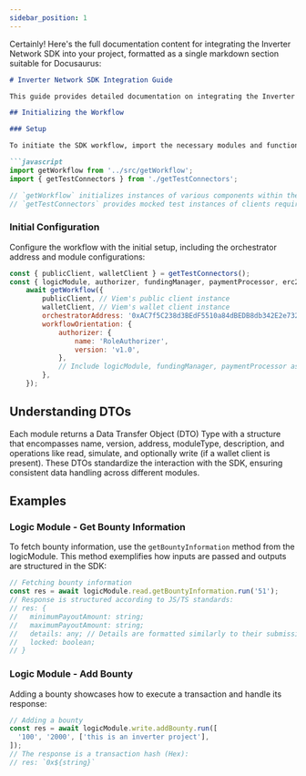 ```yaml
---
sidebar_position: 1
---
```



Certainly! Here's the full documentation content for integrating the Inverter Network SDK into your project, formatted as a single markdown section suitable for Docusaurus:

```markdown
# Inverter Network SDK Integration Guide

This guide provides detailed documentation on integrating the Inverter Network SDK into your project. It covers the initialization process, interacting with smart contracts, and utilizing the SDK's functions to manage modules within the Inverter Network. Our SDK simplifies the integration of Inverter Network's functionalities into applications by abstracting direct interactions, allowing developers to focus on building robust features.

## Initializing the Workflow

### Setup

To initiate the SDK workflow, import the necessary modules and functions. Here’s how you can set up your environment:

```javascript
import getWorkflow from '../src/getWorkflow';
import { getTestConnectors } from './getTestConnectors';

// `getWorkflow` initializes instances of various components within the module.
// `getTestConnectors` provides mocked test instances of clients required by the workflow.
```

### Initial Configuration

Configure the workflow with the initial setup, including the orchestrator address and module configurations:

```javascript
const { publicClient, walletClient } = getTestConnectors();
const { logicModule, authorizer, fundingManager, paymentProcessor, erc20Module } =
    await getWorkflow({
        publicClient, // Viem's public client instance
        walletClient, // Viem's wallet client instance
        orchestratorAddress: '0xAC7f5C238d3BEdF5510a84dBEDB8db342E2e7320',
        workflowOrientation: {
            authorizer: {
                name: 'RoleAuthorizer',
                version: 'v1.0',
            },
            // Include logicModule, fundingManager, paymentProcessor as per requirement
        },
    });
```

## Understanding DTOs

Each module returns a Data Transfer Object (DTO) Type with a structure that encompasses name, version, address, moduleType, description, and operations like read, simulate, and optionally write (if a wallet client is present). These DTOs standardize the interaction with the SDK, ensuring consistent data handling across different modules.

## Examples

### Logic Module - Get Bounty Information

To fetch bounty information, use the `getBountyInformation` method from the logicModule. This method exemplifies how inputs are passed and outputs are structured in the SDK:

```javascript
// Fetching bounty information
const res = await logicModule.read.getBountyInformation.run('51');
// Response is structured according to JS/TS standards:
// res: {
//   minimumPayoutAmount: string;
//   maximumPayoutAmount: string;
//   details: any; // Details are formatted similarly to their submission format
//   locked: boolean;
// }
```

### Logic Module - Add Bounty

Adding a bounty showcases how to execute a transaction and handle its response:

```javascript
// Adding a bounty
const res = await logicModule.write.addBounty.run([
  '100', '2000', ['this is an inverter project'],
]);
// The response is a transaction hash (Hex):
// res: `0x${string}`
```

